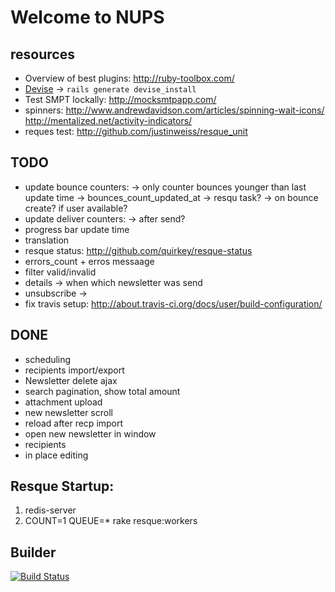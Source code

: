 # Welcome to NUPS

## resources

  * Overview of best plugins: http://ruby-toolbox.com/
  * [Devise](http://github.com/plataformatec/devise) -> `rails generate devise_install`
  * Test SMPT lockally: http://mocksmtpapp.com/
  *  spinners:
  http://www.andrewdavidson.com/articles/spinning-wait-icons/
  http://mentalized.net/activity-indicators/
  * reques test: http://github.com/justinweiss/resque_unit

## TODO
  * update bounce counters:
     -> only counter bounces younger than last update time -> bounces_count_updated_at
     -> resqu task?
     -> on bounce create? if user available?
  * update deliver counters:
    -> after send?
  * progress bar update time
  * translation
  * resque status: http://github.com/quirkey/resque-status
  * errors_count + erros messaage
  * filter valid/invalid
  * details -> when which newsletter was send
  * unsubscribe ->
  * fix travis setup: http://about.travis-ci.org/docs/user/build-configuration/

## DONE

  * scheduling
  * recipients import/export
  * Newsletter delete ajax
  * search pagination, show total amount
  * attachment upload
  * new newsletter scroll
  * reload after recp import
  * open new newsletter in window
  * recipients
  * in place editing


## Resque Startup:

  1. redis-server
  2. COUNT=1 QUEUE=* rake resque:workers
  
## Builder
[![Build Status](https://secure.travis-ci.org/rngtng/nups.png)](http://travis-ci.org/rngtng/nups)
